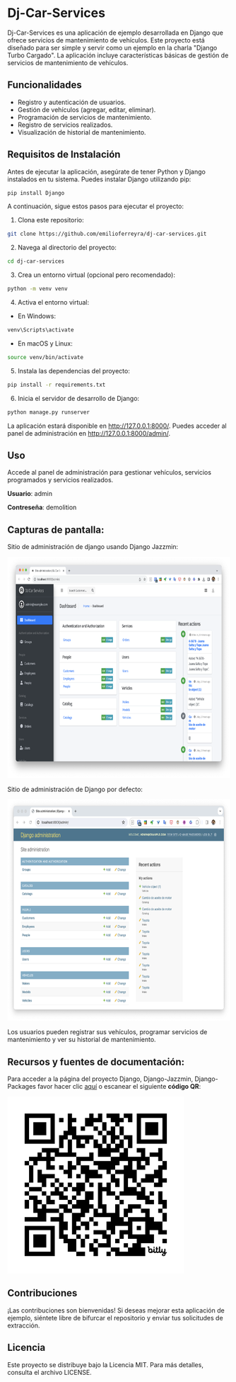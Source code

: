 # Dj-Car-Services
Dj-Car-Services es una aplicación de ejemplo desarrollada en Django que ofrece servicios de mantenimiento de vehículos. Este proyecto está diseñado para ser simple y servir como un ejemplo en la charla "Django Turbo Cargado". La aplicación incluye características básicas de gestión de servicios de mantenimiento de vehículos.

## Funcionalidades
* Registro y autenticación de usuarios.
* Gestión de vehículos (agregar, editar, eliminar).
* Programación de servicios de mantenimiento.
* Registro de servicios realizados.
* Visualización de historial de mantenimiento.

## Requisitos de Instalación
Antes de ejecutar la aplicación, asegúrate de tener Python y Django instalados en tu sistema. Puedes instalar Django utilizando pip:

```bash
pip install Django
```

A continuación, sigue estos pasos para ejecutar el proyecto:

1. Clona este repositorio:

```bash
git clone https://github.com/emilioferreyra/dj-car-services.git
```

2. Navega al directorio del proyecto:

```bash
cd dj-car-services
```

3. Crea un entorno virtual (opcional pero recomendado):

```bash
python -m venv venv
```

4. Activa el entorno virtual:

* En Windows:

```bash
venv\Scripts\activate
```

* En macOS y Linux:

```bash
source venv/bin/activate
```

5. Instala las dependencias del proyecto:

```bash
pip install -r requirements.txt
```

6. Inicia el servidor de desarrollo de Django:

```bash
python manage.py runserver
```

La aplicación estará disponible en http://127.0.0.1:8000/. Puedes acceder al panel de administración en http://127.0.0.1:8000/admin/.

## Uso

Accede al panel de administración para gestionar vehículos, servicios programados y servicios realizados.

**Usuario**: admin

**Contreseña**: demolition

## Capturas de pantalla:

Sitio de administración de django usando Django Jazzmin:

<img src="docs/images/Django-Jazzmin.png" width="800" height="500" />

Sitio de administración de Django por defecto:

<img src="docs/images/Django-Admin.png" width="800" height="500" />

Los usuarios pueden registrar sus vehículos, programar servicios de mantenimiento y ver su historial de mantenimiento.

## Recursos y fuentes de documentación:

Para acceder a la página del proyecto Django, Django-Jazzmin, Django-Packages favor hacer clic [aquí](https://bit.ly/3FUfrEb) 
o escanear el siguiente **código QR**:

<img src="docs/images/bit.ly_3FUfrEb.png" width="400" height="400" />

## Contribuciones
¡Las contribuciones son bienvenidas! Si deseas mejorar esta aplicación de ejemplo, siéntete libre de bifurcar el 
repositorio y enviar tus solicitudes de extracción.

## Licencia
Este proyecto se distribuye bajo la Licencia MIT. Para más detalles, consulta el archivo LICENSE.